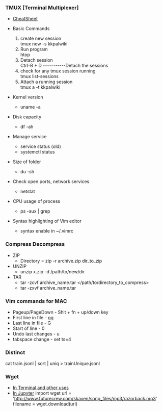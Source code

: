 ### TMUX [Terminal Multiplexer]
* [CheatSheet](https://danielmiessler.com/study/tmux/)
* Basic Commands
  1. create new session  
  tmux new -s kkpalwiki
  2. Run program  
  htop
  3. Detach session  
  Ctrl-B + D -----------Detach the sessions
  4. check for any tmux session running  
  tmux list-sessions
  5. Attach a running session  
  tmux a -t kkpalwiki



* Kernel version 
  * uname -a
* Disk capacity
  * df -ah
* Manage service
  * service <servicename> status (old)
  * systemctl status <servicename>
* Size of folder
  * du -sh <folder>
* Check open ports, network services
  * netstat
* CPU usage of process
  * ps -aux | grep <processname>

* Syntax highlighting of Vim editor
  * syntax enable in ~/.vimrc



### Compress Decompress
* ZIP
    * Directory = zip -r archive.zip dir_to_zip
* UNZIP
    * unzip x.zip -d /path/to/new/dir
* TAR
  * tar -zcvf archive_name.tar </path/to/directory_to_compress>
  * tar -zxvf archive_name.tar


### Vim commands for MAC
* Pageup/PageDown - Shit + fn + up/down key
* First line in file - gg
* Last line in file - G
* Start of line - 0
* Undo last changes - u
* tabspace change - set ts=4

### Distinct
cat train.jsonl | sort | uniq > trainUnique.jsonl


### Wget
* [In Terminal and other uses](https://gist.github.com/jasperf/17e9572b74f052b8fa12daca07ba8565)
* [In Jupyter](https://pypi.org/project/wget/)
import wget
url = 'http://www.futurecrew.com/skaven/song_files/mp3/razorback.mp3'
filename = wget.download(url)
